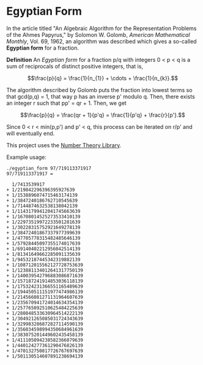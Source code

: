 # Egyptian Form

In the article titled "An Algebraic Algorithm for the Representation Problems of the Ahmes Papyrus," by Solomon W. Golomb, *American Mathematical Monthly*, Vol. 69, 1962, an algorithm was described which gives a so-called **Egyptian form** for a fraction.

**Definition** An *Egyptian form* for a fraction p/q with integers 0 < p < q is a sum of reciprocals of distinct positive integers, that is,
```math
\frac{p}{q} = \frac{1}{n_{1}} + \cdots + \frac{1}{n_{k}}.
```

The algorithm described by Golomb puts the fraction into lowest terms so that gcd(p,q) = 1, that way p has an inverse p' modulo q. Then, there exists an integer r such that pp' = qr + 1. Then, we get
```math
\frac{p}{q} = \frac{qr + 1}{p'q} = \frac{1}{p'q} + \frac{r}{p'}.
```

Since 0 < r < min(p,p') and p' < q, this process can be iterated on r/p' and will eventually end.

This project uses the [Number Theory Library](https://shoup.net/ntl/).

Example usage:
```
./egyptian_form 97/719113371917
97/719113371917 =

  1/7413539917
+ 1/219842296396395927639
+ 1/1538896074715463174139
+ 1/3847240186762710545639
+ 1/7144874632538138042139
+ 1/11431799412041745663639
+ 1/16708014525273533410139
+ 1/22973519972233501281639
+ 1/30228315752921649278139
+ 1/38472401867337977399639
+ 1/47705778315482485646139
+ 1/57928445097355174017639
+ 1/69140402212956042514139
+ 1/81341649662285091135639
+ 1/94532187445342319882139
+ 1/108712015562127728753639
+ 1/123881134012641317750139
+ 1/140039542796883086871639
+ 1/157187241914853036118139
+ 1/175324231366551165489639
+ 1/194450511151977474986139
+ 1/214566081271131964607639
+ 1/235670941724014634354139
+ 1/257765092510625484225639
+ 1/280848533630964514222139
+ 1/304921265085031724343639
+ 1/329983286872827114590139
+ 1/356034598994350684961639
+ 1/383075201449602435458139
+ 1/411105094238582366079639
+ 1/440124277361290476826139
+ 1/470132750817726767697639
+ 1/501130514607891238694139
```
